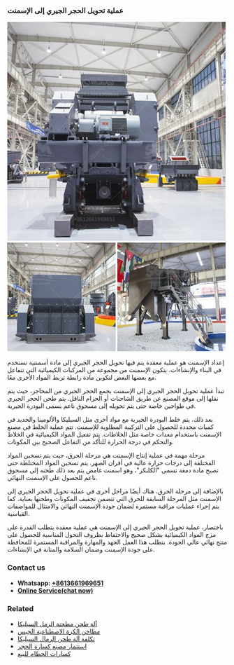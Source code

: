 <h3>عملية تحويل الحجر الجيري إلى الإسمنت</h3><img src='1701852499.jpg' alt=''><p>إعداد الإسمنت هو عملية معقدة يتم فيها تحويل الحجر الجيري إلى مادة أسمنتية تستخدم في البناء والإنشاءات. يتكون الإسمنت من مجموعة من المركبات الكيميائية التي تتفاعل مع بعضها البعض لتكوين مادة رابطة تربط المواد الأخرى معًا.</p><p>تبدأ عملية تحويل الحجر الجيري إلى الإسمنت بجمع الحجر الجيري من المحاجر، حيث يتم نقلها إلى موقع المصنع عن طريق الشاحنات أو الحزام الناقل. يتم طحن الحجر الجيري في طواحين خاصة حتى يتم تحويله إلى مسحوق ناعم يسمى البودرة الجيرية.</p><p>بعد ذلك، يتم خلط البودرة الجيرية مع مواد أخرى مثل السيليكا والألومينا والحديد في كميات محددة للحصول على التركيبة المطلوبة للإسمنت. تتم عملية الخلط في مصنع الإسمنت باستخدام معدات خاصة مثل الخلاطات. يتم تفعيل المواد الكيميائية في الخلاط والتحكم في درجة الحرارة للتأكد من التفاعل الصحيح بين المكونات.</p><p>مرحلة مهمة في عملية إنتاج الإسمنت هي مرحلة الحرق، حيث يتم تسخين المواد المختلفة إلى درجات حرارة عالية في أفران الصهر. يتم تسخين المواد المختلطة حتى تصبح مادة دمغة تسمى "الكلنكر"، وهو اسمنت غامض يتم بعد ذلك طحنه إلى مسحوق ناعم للحصول على الإسمنت النهائي.</p><p>بالإضافة إلى مرحلة الحرق، هناك أيضًا مراحل أخرى في عملية تحويل الحجر الجيري إلى الإسمنت مثل المرحلة السابقة للحرق التي تتضمن تجفيف المكونات وطحنها بعناية. كما يتم إجراء عمليات مراقبة مستمرة لضمان جودة الإسمنت النهائي والامتثال للمواصفات القياسية.</p><p>باختصار، عملية تحويل الحجر الجيري إلى الإسمنت هي عملية معقدة يتطلب القدرة على مزج المواد الكيميائية بشكل صحيح والاحتفاظ بظروف التحول المناسبة للحصول على منتج نهائي عالي الجودة. يتطلب هذا العمل الجهد والمهارة والمراقبة المستمرة للمحافظة على جودة الإسمنت وضمان السلامة والمتانة في الإنشاءات.</p><h3>Contact us</h3><ul><li><strong>Whatsapp:&nbsp;<a href="https://wa.me/8613661969651">+8613661969651</a></strong></li><li><a href="https://swt.shibang-china.com/?git&amp;zhl&amp;عملية تحويل الحجر الجيري إلى الإسمنت"><strong>Online Service(chat now)</strong></a></li></ul><h3>Related</h3><ul><li><a href='آلة طحن مطحنة الرمل السيليكا.md'>آلة طحن مطحنة الرمل السيليكا</a></li><li><a href='مطاحن الكرة الاصطناعية الجبس.md'>مطاحن الكرة الاصطناعية الجبس</a></li><li><a href='تكلفة آلة طحن الرمال السيليكا.md'>تكلفة آلة طحن الرمال السيليكا</a></li><li><a href='استثمار مصنع كسارة الحجر.md'>استثمار مصنع كسارة الحجر</a></li><li><a href='كسارات الحطام للبيع.md'>كسارات الحطام للبيع</a></li></ul>